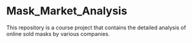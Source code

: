 # Mask_Market_Analysis
This repository is a course project that contains the detailed analysis of online sold masks by various companies.
